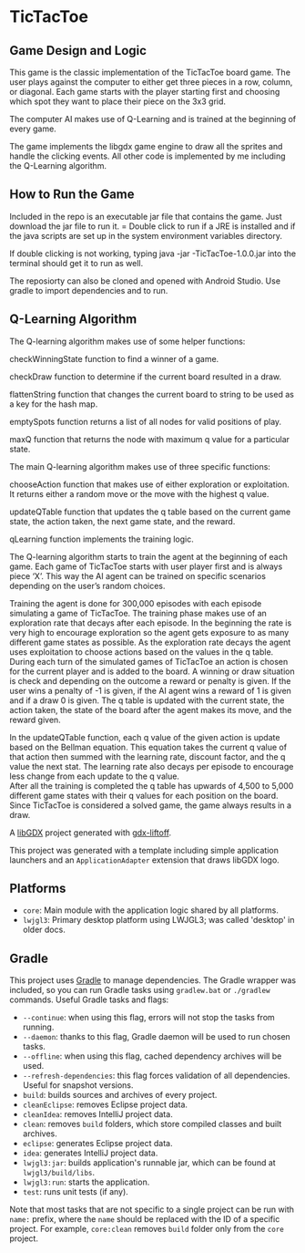 # TicTacToe

## Game Design and Logic 

This game is the classic implementation of the TicTacToe board game. The user plays against the 
computer to either get three pieces in a row, column, or diagonal. Each game starts with the player 
starting first and choosing which spot they want to place their piece on the 3x3 grid.   

The computer AI makes use of Q-Learning and is trained at the beginning of every game.  

The game implements the libgdx game engine to draw all the sprites and handle the clicking events. 
All other code is implemented by me including the Q-Learning algorithm. 

## How to Run the Game 

Included in the repo is an executable jar file that contains the game. Just download the jar file to run it. =
Double click to run if a JRE is installed and if the java scripts are set up in the system environment 
variables directory. 

If double clicking is not working, typing java -jar -TicTacToe-1.0.0.jar into the terminal should get it to 
run as well. 

The reposiorty can also be cloned and opened with Android Studio. Use gradle to import dependencies and to run. 

## Q-Learning Algorithm  

The Q-learning algorithm makes use of some helper functions:

checkWinningState function to find a winner of a game.

checkDraw function to determine if the current board resulted in a draw. 

flattenString function that changes the current board to string to be used as a key for the 
hash map. 

emptySpots function returns a list of all nodes for valid positions of play.

maxQ function that returns the node with maximum q value for a particular state. 

The main Q-learning algorithm makes use of three specific functions:

chooseAction function that makes use of either exploration or exploitation. It returns either 
a random move or the move with the highest q value.

updateQTable function that updates the q table based on the current game state, the action 
taken, the next game state, and the reward.

qLearning function implements the training logic. 

The Q-learning algorithm starts to train the agent at the beginning of each game. Each game of 
TicTacToe starts with user player first and is always piece ‘X’. This way the AI agent can be trained on 
specific scenarios depending on the user’s random choices.  

Training the agent is done for 300,000 episodes with each episode simulating a game of TicTacToe. 
The training phase makes use of an exploration rate that decays after each episode. In the 
beginning the rate is very high to encourage exploration so the agent gets exposure to as many 
different game states as possible. As the exploration rate decays the agent uses exploitation to 
choose actions based on the values in the q table. During each turn of the simulated games of 
TicTacToe an action is chosen for the current player and is added to the board. A winning or draw 
situation is check and depending on the outcome a reward or penalty is given. If the user wins a 
penalty of -1 is given, if the AI agent wins a reward of 1 is given and if a draw 0 is given. The q table is 
updated with the current state, the action taken, the state of the board after the agent makes its 
move, and the reward given.  

In the updateQTable function, each q value of the given action is update based on the Bellman 
equation. This equation takes the current q value of that action then summed with the learning rate, 
discount factor, and the q value the next stat. The learning rate also decays per episode to 
encourage less change from each update to the q value.  
After all the training is completed the q table has upwards of 4,500 to 5,000 different game states 
with their q values for each position on the board. Since TicTacToe is considered a solved game, the 
game always results in a draw. 

A [libGDX](https://libgdx.com/) project generated with [gdx-liftoff](https://github.com/libgdx/gdx-liftoff).

This project was generated with a template including simple application launchers and an `ApplicationAdapter` extension that draws libGDX logo.

## Platforms

- `core`: Main module with the application logic shared by all platforms.
- `lwjgl3`: Primary desktop platform using LWJGL3; was called 'desktop' in older docs.

## Gradle

This project uses [Gradle](https://gradle.org/) to manage dependencies.
The Gradle wrapper was included, so you can run Gradle tasks using `gradlew.bat` or `./gradlew` commands.
Useful Gradle tasks and flags:

- `--continue`: when using this flag, errors will not stop the tasks from running.
- `--daemon`: thanks to this flag, Gradle daemon will be used to run chosen tasks.
- `--offline`: when using this flag, cached dependency archives will be used.
- `--refresh-dependencies`: this flag forces validation of all dependencies. Useful for snapshot versions.
- `build`: builds sources and archives of every project.
- `cleanEclipse`: removes Eclipse project data.
- `cleanIdea`: removes IntelliJ project data.
- `clean`: removes `build` folders, which store compiled classes and built archives.
- `eclipse`: generates Eclipse project data.
- `idea`: generates IntelliJ project data.
- `lwjgl3:jar`: builds application's runnable jar, which can be found at `lwjgl3/build/libs`.
- `lwjgl3:run`: starts the application.
- `test`: runs unit tests (if any).

Note that most tasks that are not specific to a single project can be run with `name:` prefix, where the `name` should be replaced with the ID of a specific project.
For example, `core:clean` removes `build` folder only from the `core` project.
